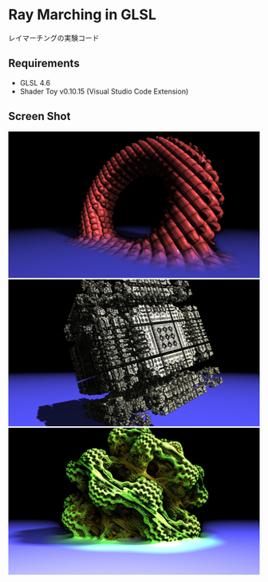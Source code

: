 # Ray Marching in GLSL

レイマーチングの実験コード

## Requirements

* GLSL 4.6
* Shader Toy v0.10.15 (Visual Studio Code Extension)

## Screen Shot

![Morphing](fig/morphing.png)
![MandelBox](fig/mandelbox.png)
![Juliabulb](fig/juliabulb.png)
